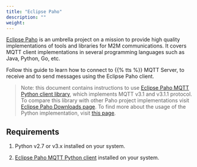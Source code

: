 ```yaml
---
title: "Eclipse Paho"
description: ""
weight: 
---
```


[Eclipse Paho](https://www.eclipse.org/paho/) is an umbrella project on a mission to provide high quality implementations of tools and libraries for M2M communications. It covers MQTT client implementations in several programming languages such as Java, Python, Go, etc.

<!--more-->

Follow this guide to learn how to connect to {{% tts %}} MQTT Server, to receive and to send messages using the Eclipse Paho client.

>Note: this document contains instructions to use [Eclipse Paho MQTT Python client library](https://www.eclipse.org/paho/index.php?page=clients/python/index.php), which implements MQTT v3.1 and v3.1.1 protocol. To compare this library with other Paho project implementations visit [Eclipse Paho Downloads page](https://www.eclipse.org/paho/index.php?page=downloads.php). To find more about the usage of the Python implementation, visit [this page](https://pypi.org/project/paho-mqtt/).

## Requirements

1. Python v2.7 or v3.x installed on your system.

2. [Eclipse Paho MQTT Python client](https://github.com/eclipse/paho.mqtt.python) installed on your system.
